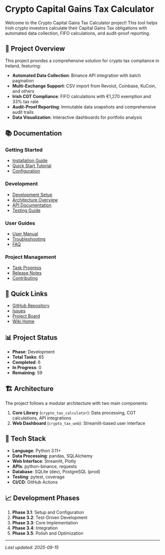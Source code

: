 # Crypto Capital Gains Tax Calculator

Welcome to the Crypto Capital Gains Tax Calculator project! This tool helps Irish crypto investors calculate their Capital Gains Tax obligations with automated data collection, FIFO calculations, and audit-proof reporting.

## 🎯 Project Overview

This project provides a comprehensive solution for crypto tax compliance in Ireland, featuring:

- **Automated Data Collection**: Binance API integration with batch pagination
- **Multi-Exchange Support**: CSV import from Revolut, Coinbase, KuCoin, and others
- **Irish CGT Compliance**: FIFO calculations with €1,270 exemption and 33% tax rate
- **Audit-Proof Reporting**: Immutable data snapshots and comprehensive audit trails
- **Data Visualization**: Interactive dashboards for portfolio analysis

## 📚 Documentation

### Getting Started
- [Installation Guide](Installation-Guide)
- [Quick Start Tutorial](Quick-Start-Tutorial)
- [Configuration](Configuration)

### Development
- [Development Setup](Development-Setup)
- [Architecture Overview](Architecture-Overview)
- [API Documentation](API-Documentation)
- [Testing Guide](Testing-Guide)

### User Guides
- [User Manual](User-Manual)
- [Troubleshooting](Troubleshooting)
- [FAQ](FAQ)

### Project Management
- [Task Progress](Task-Progress)
- [Release Notes](Release-Notes)
- [Contributing](Contributing)

## 🚀 Quick Links

- [GitHub Repository](https://github.com/misterdev32/CapitalGainsTaxCalculator)
- [Issues](https://github.com/misterdev32/CapitalGainsTaxCalculator/issues)
- [Project Board](https://github.com/users/misterdev32/projects/1)
- [Wiki Home](https://github.com/misterdev32/CapitalGainsTaxCalculator/wiki)

## 📊 Project Status

- **Phase**: Development
- **Total Tasks**: 65
- **Completed**: 6
- **In Progress**: 0
- **Remaining**: 59

## 🏗️ Architecture

The project follows a modular architecture with two main components:

1. **Core Library** (`crypto_tax_calculator`): Data processing, CGT calculations, API integrations
2. **Web Dashboard** (`crypto_tax_web`): Streamlit-based user interface

## 🔧 Tech Stack

- **Language**: Python 3.11+
- **Data Processing**: pandas, SQLAlchemy
- **Web Interface**: Streamlit, Plotly
- **APIs**: python-binance, requests
- **Database**: SQLite (dev), PostgreSQL (prod)
- **Testing**: pytest, coverage
- **CI/CD**: GitHub Actions

## 📈 Development Phases

1. **Phase 3.1**: Setup and Configuration
2. **Phase 3.2**: Test-Driven Development
3. **Phase 3.3**: Core Implementation
4. **Phase 3.4**: Integration
5. **Phase 3.5**: Polish and Optimization

---

*Last updated: 2025-09-15*
